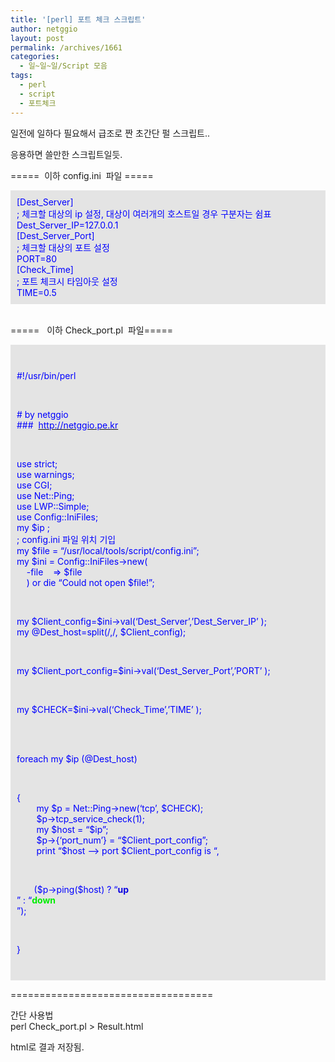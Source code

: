 ```yaml
---
title: '[perl] 포트 체크 스크립트'
author: netggio
layout: post
permalink: /archives/1661
categories:
  - 일~일~일/Script 모음
tags:
  - perl
  - script
  - 포트체크
---
```

일전에 일하다 필요해서 급조로 짠 초간단 펄 스크립트..  
  
응용하면 쓸만한 스크립트일듯.   
  
=====&nbsp; 이하 config.ini &nbsp;파일 =====   
<FONT color=#0000ff>

  


<DIV style="PADDING-BOTTOM: 10px; BACKGROUND-COLOR: #e4e4e4; PADDING-LEFT: 10px; PADDING-RIGHT: 10px; PADDING-TOP: 10px">
  <FONT color=#0000ff>[Dest_Server] <BR />; 체크할 대상의 ip 설정, 대상이 여러개의 호스트일 경우 구분자는 쉼표<BR />Dest_Server_IP=127.0.0.1<BR />[Dest_Server_Port]<BR />; 체크할 대상의 포트 설정<BR />PORT=80<BR />[Check_Time]<BR />; 포트 체크시 타임아웃 설정<BR />TIME=0.5</FONT>
</DIV>

  


</FONT>  
&nbsp; &nbsp; &nbsp; &nbsp; &nbsp; &nbsp;   
  
===== &nbsp; 이하 Check_port.pl&nbsp; 파일=====  
<FONT color=#0000ff>

  


<DIV style="PADDING-BOTTOM: 10px; BACKGROUND-COLOR: #e4e4e4; PADDING-LEFT: 10px; PADDING-RIGHT: 10px; PADDING-TOP: 10px">
  <br /> 
  
  <P>
    <FONT color=#0000ff>#!/usr/bin/perl </FONT>
  </P>
  
  <br /> 
  
  <P>
    <FONT color=#0000ff># by netggio<BR />###&nbsp; </FONT><A href="http://netggio.pe.kr/"><FONT color=#0000ff>http://netggio.pe.kr</FONT></A>
  </P>
  
  <br /> 
  
  <P>
    <FONT color=#0000ff>use strict;<BR />use warnings;<BR />use CGI;<BR />use Net::Ping;<BR />use LWP::Simple;<BR />use Config::IniFiles;<BR />my $ip ;<BR />; config.ini 파일 위치 기입<BR />my $file = &#8220;/usr/local/tools/script/config.ini&#8221;;<BR />my $ini = Config::IniFiles->new(<BR />&nbsp; &nbsp; -file &nbsp;&nbsp; => $file<BR />&nbsp; &nbsp; ) or die &#8220;Could not open $file!&#8221;;</FONT>
  </P>
  
  <br /> 
  
  <P>
    <FONT color=#0000ff>my $Client_config=$ini->val(&#8216;Dest_Server&#8217;,&#8217;Dest_Server_IP&#8217; );<BR />my @Dest_host=split(/,/, $Client_config);</FONT>
  </P>
  
  <br /> 
  
  <P>
    <FONT color=#0000ff>my $Client_port_config=$ini->val(&#8216;Dest_Server_Port&#8217;,&#8217;PORT&#8217; );</FONT>
  </P>
  
  <br /> 
  
  <P>
    <FONT color=#0000ff>my $CHECK=$ini->val(&#8216;Check_Time&#8217;,&#8217;TIME&#8217; );</FONT>
  </P>
  
  <br /> 
  
  <P>
    <BR /><FONT color=#0000ff>foreach my $ip (@Dest_host)</FONT>
  </P>
  
  <br /> 
  
  <P>
    <FONT color=#0000ff>{<BR />&nbsp; &nbsp; &nbsp; &nbsp; my $p = Net::Ping->new(&#8216;tcp&#8217;, $CHECK);<BR />&nbsp; &nbsp; &nbsp; &nbsp; $p->tcp_service_check(1);<BR />&nbsp; &nbsp; &nbsp; &nbsp; my $host = &#8220;$ip&#8221;;<BR />&nbsp; &nbsp; &nbsp; &nbsp; $p->{&#8216;port_num&#8217;} = &#8220;$Client_port_config&#8221;;<BR />&nbsp; &nbsp; &nbsp; &nbsp; print &#8220;$host &#8211;> port $Client_port_config is &#8220;,</FONT>
  </P>
  
  <br /> 
  
  <P>
    <FONT color=#0000ff>&nbsp; &nbsp; &nbsp;&nbsp; ($p->ping($host) ? &#8220;<b><font color=&#8217;blue&#8217;>up</font color></b><br>&#8221; : &#8220;<b><font color=&#8217;red&#8217;>down</font color></b><br>&#8221;);</FONT>
  </P>
  
  <br /> 
  
  <P>
    <FONT color=#0000ff>}<BR /></FONT><BR />
  </P>
</DIV>

  


</FONT>===================================  
  
간단 사용법  
perl Check_port.pl > Result.html  
  
html로 결과 저장됨.